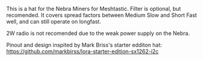 This is a hat for the Nebra Miners for Meshtastic. Filter is optional, but recomended. It covers spread factors between Medium Slow and Short Fast well, and can still operate on longfast.

2W radio is not recomended due to the weak power supply on the Nebra.

Pinout and design inspited by Mark Briss's starter edditon hat:
https://github.com/markbirss/lora-starter-edition-sx1262-i2c
